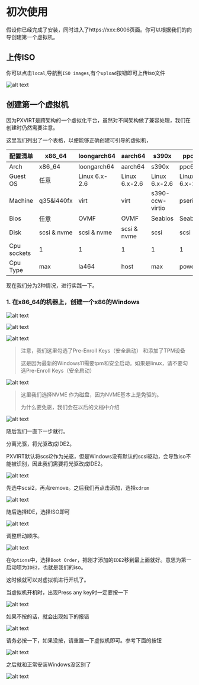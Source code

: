 # 初次使用

假设你已经完成了安装，同时进入了https://xxx:8006页面。你可以根据我们的向导创建第一个虚拟机。

## 上传ISO

你可以点击`local`,导航到`ISO images`,有个`upload`按钮即可上传iso文件

![alt text](img/setup1.png#pic_center)

## 创建第一个虚拟机

因为PXVIRT是跨架构的一个虚拟化平台，虽然对不同架构做了兼容处理，我们在创建时仍然需要注意。

这里我们列出了一个表格，以便能够正确创建可引导的虚拟机，

|配置清单|x86_64|loongarch64|aarch64|s390x|ppc64|riscv64|
|-|-|-|-|-|-|-|
|Arch|x86_64|loongarch64|aarch64|s390x|ppc64|riscv64|
|Guest OS|任意|Linux 6.x-2.6|Linux 6.x-2.6|Linux 6.x-2.6|Linux 6.x-2.6|Linux 6.x-2.6|
|Machine|q35&i440fx|virt|virt|s390-ccw-virtio|pseries|virt|
|Bios|任意|OVMF|OVMF|Seabios|Seabios|OVMF|
|Disk|scsi & nvme |scsi & nvme|scsi & nvme|scsi|scsi|scsi|
|Cpu sockets|1 |1|1|1|1|1|
|Cpu Type|max|la464|host|max|power10|max|

现在我们分为2种情况，进行实践一下。

### 1. 在x86_64的机器上，创建一个x86的Windows

![alt text](img/setup2.png#pic_center)

![alt text](img/setup3.png#pic_center)

![alt text](img/setup4.png#pic_center)

>注意，我们这里勾选了Pre-Enroll Keys（安全启动） 和添加了TPM设备
>
>这是因为最新的Windows11需要tpm和安全启动。如果是linux，请不要勾选Pre-Enroll Keys（安全启动）

![alt text](img/setup5.png#pic_center)

>这里我们选择NVME 作为磁盘，因为NVME基本上是免驱的。
>
>为什么要免驱，我们会在以后的文档中介绍

![alt text](img/setup6.png#pic_center)

随后我们一直下一步就行。

分离光驱，将光驱改成IDE2。

PXVIRT默认将scsi2作为光驱，但是Windows没有默认的scsi驱动，会导致iso不能被识别，因此我们需要将光驱改成IDE2。

![alt text](img/setup8.png#pic_center)

先选中scsi2，再点remove。之后我们再点击添加，选择`cdrom`

![alt text](img/setup9.png#pic_center)

随后选择IDE，选择ISO即可

![alt text](img/setup10.png#pic_center)

调整启动顺序。

![alt text](img/setup11.png#pic_center)

在`Options`中，选择`Boot Order`，把刚才添加的`IDE2`移到最上面就好。意思为第一启动项为`IDE2`，也就是我们的iso。

这时候就可以对虚拟机进行开机了。

当虚拟机开机时，出现Press any key时一定要按一下

![alt text](img/setup7.png#pic_center)

如果不按的话，就会出现如下的报错

![alt text](img/setup12.png#pic_center)

请务必按一下，如果没按，请重置一下虚拟机即可。参考下面的按钮

![alt text](img/setup13.png#pic_center)

之后就和正常安装Windows没区别了

![alt text](img/setup14.png#pic_center)